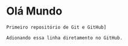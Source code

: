 # Olá Mundo
    Primeiro repositório de Git e GitHub]

    Adionando essa linha diretamento no GitHub.
